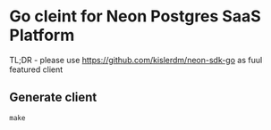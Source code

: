 # Go cleint for Neon Postgres SaaS Platform

TL;DR - please use https://github.com/kislerdm/neon-sdk-go as fuul featured client


## Generate client

```console
make
```
